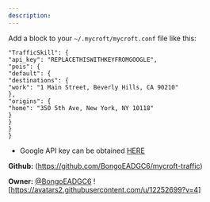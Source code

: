 ```yaml
---
description: 
---
```

Add a block to your `~/.mycroft/mycroft.conf` file like this:

```
"TrafficSkill": {
"api_key": "REPLACETHISWITHKEYFROMGOOGLE",
"pois": {
"default": {
"destinations": {
"work": "1 Main Street, Beverly Hills, CA 90210"
},
"origins": {
"home": "350 5th Ave, New York, NY 10118"
}
}
}
}
```
* Google API key can be obtained [HERE](https://developers.google.com/maps/documentation/directions/start#get-a-key)

**Github:** (https://github.com/BongoEADGC6/mycroft-traffic)

**Owner:** [@BongoEADGC6](https://github.com/BongoEADGC6) ![https://avatars2.githubusercontent.com/u/12252699?v=4]

